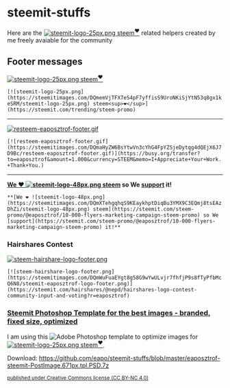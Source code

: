 # steemit-stuffs
Here are the [![steemit-logo-25px.png](https://steemitimages.com/DQmemVjTFX7eS4pF7yffisS9UroNKiSjYtN53q8gx1keSRM/steemit-logo-25px.png) steem<sup>❤</sup>](https://steemit.com/trending/steem-promo) related helpers created by me freely avaiable for the community

## Footer messages
[![steemit-logo-25px.png](https://steemitimages.com/DQmemVjTFX7eS4pF7yffisS9UroNKiSjYtN53q8gx1keSRM/steemit-logo-25px.png) steem<sup>❤</sup>](https://steemit.com/trending/steem-promo) 

`[![steemit-logo-25px.png](https://steemitimages.com/DQmemVjTFX7eS4pF7yffisS9UroNKiSjYtN53q8gx1keSRM/steemit-logo-25px.png) steem<sup>❤</sup>](https://steemit.com/trending/steem-promo) `

- - -

[![resteem-eaposztrof-footer.gif](https://steemitimages.com/DQmaHyZW6BsYtwVn3cYhG4FpYZSjeDytqg4dQEjX6J7D9Bc/resteem-eaposztrof-footer.gif)](https://busy.org/transfer?to=eaposztrof&amount=1.000&currency=STEEM&memo=I+Appreciate+Your+Work.+Thank+You.)

`[![resteem-eaposztrof-footer.gif](https://steemitimages.com/DQmaHyZW6BsYtwVn3cYhG4FpYZSjeDytqg4dQEjX6J7D9Bc/resteem-eaposztrof-footer.gif)](https://busy.org/transfer?to=eaposztrof&amount=1.000&currency=STEEM&memo=I+Appreciate+Your+Work.+Thank+You.)`

- - -

**[We ❤ ![steemit-logo-48px.png](https://steemitimages.com/DQmXTehgqhqS9KEaykhptDiqBu3YMX9C3EQmj8tsEAzDhZi/steemit-logo-48px.png) steem](https://steemit.com/steem-promo/@eaposztrof/10-000-flyers-marketing-campaign-steem-promo) so We [support](https://steemit.com/steem-promo/@eaposztrof/10-000-flyers-marketing-campaign-steem-promo) it!**

`**[We ❤ ![steemit-logo-48px.png](https://steemitimages.com/DQmXTehgqhqS9KEaykhptDiqBu3YMX9C3EQmj8tsEAzDhZi/steemit-logo-48px.png) steem](https://steemit.com/steem-promo/@eaposztrof/10-000-flyers-marketing-campaign-steem-promo) so We [support](https://steemit.com/steem-promo/@eaposztrof/10-000-flyers-marketing-campaign-steem-promo) it!**`

### Hairshares Contest

[![steem-hairshare-logo-footer.png](https://steemitimages.com/DQmWuFuaEYgt8g58G9wYwULvjr7fhfjP9s8fTyPfbMcQ6N8/steemit-eaposztrof-logo-footer.png)](https://steemit.com/hairshares/@nepd/hairshares-logo-contest-community-input-and-voting?r=eaposztrof)

`[![steem-hairshare-logo-footer.png](https://steemitimages.com/DQmWuFuaEYgt8g58G9wYwULvjr7fhfjP9s8fTyPfbMcQ6N8/steemit-eaposztrof-logo-footer.png)](https://steemit.com/hairshares/@nepd/hairshares-logo-contest-community-input-and-voting?r=eaposztrof)`

### [Steemit Photoshop Template for the best images - branded, fixed size, optimized](https://steemit.com/steemit/@eaposztrof/steemit-photoshop-template-for-the-best-images-branded-fixed-size-optimized?r=eaposztrof)
I am using this ![Adobe Photoshop](https://steemitimages.com/0x0/https://steemitimages.com/DQma2vzwqhNFw9JQ9TbnYpdGw6vxzFQgRWBRnsYwCHJcaWP/print-designer-near-me.png) template to optimize images for [![steemit-logo-25px.png](https://steemitimages.com/DQmemVjTFX7eS4pF7yffisS9UroNKiSjYtN53q8gx1keSRM/steemit-logo-25px.png) steem<sup>❤</sup>](https://steemit.com/trending/steem-promo). 

Download: https://github.com/eapo/steemit-stuffs/blob/master/eaposztrof-steemit-PostImage.671px.tpl.PSD.7z

<sub>[published under Creative Commons license (CC BY-NC 4.0)](https://creativecommons.org/licenses/by-nc/4.0/)</sub>
